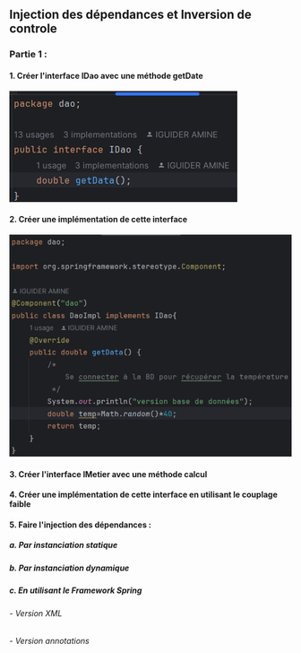 <h2>Injection des dépendances et Inversion de controle</h2>

<h3>Partie 1 : </h3>
<h4>1. Créer l'interface IDao avec une méthode getDate</h4>
<img src="captures/IDao.png">
<h4>2. Créer une implémentation de cette interface</h4>
<img src="captures/DaoImpl.png">
<h4>3. Créer l'interface IMetier avec une méthode calcul</h4>
<h4>4. Créer une implémentation de cette interface en utilisant le couplage faible</h4>
<h4>5. Faire l'injection des dépendances :</h4>
    <h5>a. Par instanciation statique</h5>
    <h5>b. Par instanciation dynamique</h5>
    <h5>c. En utilisant le Framework Spring</h5>
    <h6>- Version XML</h6>
    <h6>- Version annotations</h6>